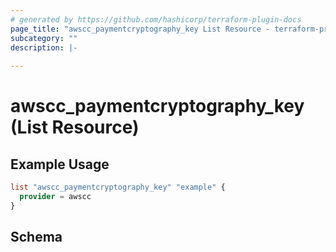 ```yaml
---
# generated by https://github.com/hashicorp/terraform-plugin-docs
page_title: "awscc_paymentcryptography_key List Resource - terraform-provider-awscc"
subcategory: ""
description: |-
  
---
```


# awscc_paymentcryptography_key (List Resource)



## Example Usage

```terraform
list "awscc_paymentcryptography_key" "example" {
  provider = awscc
}
```

<!-- schema generated by tfplugindocs -->
## Schema
